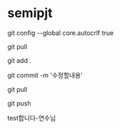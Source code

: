 # semipjt

git config --global core.autocrlf true



git pull

git add .

git commit -m '수정할내용'

git pull

git push

test합니다-연수님

